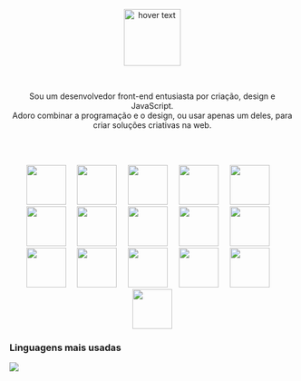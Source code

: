 

<p align="center">
 <img src="https://github.com/felipefazolin/logos/blob/master/felipe-fazolin.svg" height="100" title="hover text">
</p>

<br>

<p align="center">
 Sou um desenvolvedor front-end entusiasta por criação, design e JavaScript. <br>
Adoro combinar a programação e o design, ou usar apenas um deles, para criar soluções criativas na web. 
</p>


<br>
<br>


<p align="center">
<img height="70" src="https://github.com/felipefazolin/logos/blob/master/html5.svg" />
  &nbsp;
  &nbsp;
<img height="70"  src="https://github.com/felipefazolin/logos/blob/master/css3.svg" />
  &nbsp;
  &nbsp;
<img  height="70" src="https://github.com/felipefazolin/logos/blob/master/javascript.svg" />
  &nbsp;
  &nbsp;
<img  height="70" src="https://github.com/felipefazolin/logos/blob/master/react.svg" />
    &nbsp;
  &nbsp;
<img  height="70" src="https://github.com/felipefazolin/logos/blob/master/next.svg" />
    &nbsp;
  &nbsp;
<img  height="70" src="https://github.com/felipefazolin/logos/blob/master/sass.svg" />
    &nbsp;
  &nbsp;
<img  height="70" src="https://github.com/felipefazolin/logos/blob/master/styled-components.svg" />
    &nbsp;
  &nbsp;
<img  height="70" src="https://github.com/felipefazolin/logos/blob/master/mongodb.svg" />
    &nbsp;
  &nbsp;
<img  height="70" src="https://github.com/felipefazolin/logos/blob/master/wordpress.svg" />
    &nbsp;
  &nbsp;
<img  height="70" src="https://github.com/felipefazolin/logos/blob/master/strapi.svg" />
    &nbsp;
  &nbsp;
<img  height="70" src="https://github.com/felipefazolin/logos/blob/master/git.svg" />
    &nbsp;
  &nbsp;
<img  height="70" src="https://github.com/felipefazolin/logos/blob/master/git-hub.svg" />
    &nbsp;
  &nbsp;
<img  height="70" src="https://github.com/felipefazolin/logos/blob/master/adobe-photoshop.svg" />
    &nbsp;
  &nbsp;
<img  height="70" src="https://github.com/felipefazolin/logos/blob/master/adobe-illustrator.svg" />
      &nbsp;
  &nbsp;
<img  height="70" src="https://github.com/felipefazolin/logos/blob/master/adobe-xd.svg" />
        &nbsp;
  &nbsp;
<img  height="70" src="https://github.com/felipefazolin/logos/blob/master/unreal-engine.svg" />
</p>




### Linguagens mais usadas

[![](https://github-readme-stats.vercel.app/api/top-langs/?username=felipefazolin&hide_title=1&layout=compact&langs_count=10&hide=javascript,ruby,shell,starlark,objective-c,java)](#)



















<!--
<h3 align="left">Linguagens e ferramentas:</h3>
<p align="left"> <a href="https://getbootstrap.com" target="_blank"> <img src="https://raw.githubusercontent.com/devicons/devicon/master/icons/bootstrap/bootstrap-plain-wordmark.svg" alt="bootstrap" width="40" height="40"/> </a> <a href="https://www.w3schools.com/css/" target="_blank"> <img src="https://raw.githubusercontent.com/devicons/devicon/master/icons/css3/css3-original-wordmark.svg" alt="css3" width="40" height="40"/> </a> <a href="https://git-scm.com/" target="_blank"> <img src="https://www.vectorlogo.zone/logos/git-scm/git-scm-icon.svg" alt="git" width="40" height="40"/> </a> <a href="https://www.w3.org/html/" target="_blank"> <img src="https://raw.githubusercontent.com/devicons/devicon/master/icons/html5/html5-original-wordmark.svg" alt="html5" width="40" height="40"/> </a> <a href="https://www.adobe.com/in/products/illustrator.html" target="_blank"> <img src="https://www.vectorlogo.zone/logos/adobe_illustrator/adobe_illustrator-icon.svg" alt="illustrator" width="40" height="40"/> </a> <a href="https://developer.mozilla.org/en-US/docs/Web/JavaScript" target="_blank"> <img src="https://raw.githubusercontent.com/devicons/devicon/master/icons/javascript/javascript-original.svg" alt="javascript" width="40" height="40"/> </a> <a href="https://www.mongodb.com/" target="_blank"> <img src="https://raw.githubusercontent.com/devicons/devicon/master/icons/mongodb/mongodb-original-wordmark.svg" alt="mongodb" width="40" height="40"/> </a> <a href="https://nodejs.org" target="_blank"> <img src="https://raw.githubusercontent.com/devicons/devicon/master/icons/nodejs/nodejs-original-wordmark.svg" alt="nodejs" width="40" height="40"/> </a> <a href="https://www.photoshop.com/en" target="_blank"> <img src="https://raw.githubusercontent.com/devicons/devicon/master/icons/photoshop/photoshop-line.svg" alt="photoshop" width="40" height="40"/> </a> <a href="https://www.php.net" target="_blank"> <img src="https://raw.githubusercontent.com/devicons/devicon/master/icons/php/php-original.svg" alt="php" width="40" height="40"/> </a> <a href="https://postman.com" target="_blank"> <img src="https://www.vectorlogo.zone/logos/getpostman/getpostman-icon.svg" alt="postman" width="40" height="40"/> </a> <a href="https://reactjs.org/" target="_blank"> <img src="https://raw.githubusercontent.com/devicons/devicon/master/icons/react/react-original-wordmark.svg" alt="react" width="40" height="40"/> </a> <a href="https://reactnative.dev/" target="_blank"> <img src="https://reactnative.dev/img/header_logo.svg" alt="reactnative" width="40" height="40"/> </a> <a href="https://sass-lang.com" target="_blank"> <img src="https://raw.githubusercontent.com/devicons/devicon/master/icons/sass/sass-original.svg" alt="sass" width="40" height="40"/> </a> <a href="https://www.typescriptlang.org/" target="_blank"> <img src="https://raw.githubusercontent.com/devicons/devicon/master/icons/typescript/typescript-original.svg" alt="typescript" width="40" height="40"/> </a> <a href="https://unity.com/" target="_blank"> <img src="https://www.vectorlogo.zone/logos/unity3d/unity3d-icon.svg" alt="unity" width="40" height="40"/> </a> <a href="https://unrealengine.com/" target="_blank"> <img src="https://raw.githubusercontent.com/kenangundogan/fontisto/036b7eca71aab1bef8e6a0518f7329f13ed62f6b/icons/svg/brand/unreal-engine.svg" alt="unreal" width="40" height="40"/> </a> </p>
<br>

-->
  
<!--
  [![](https://img.shields.io/badge/React-20232A?style=for-the-badge&logo=react&logoColor=61DAFB)](#)

[![]()](#)

-->

 



